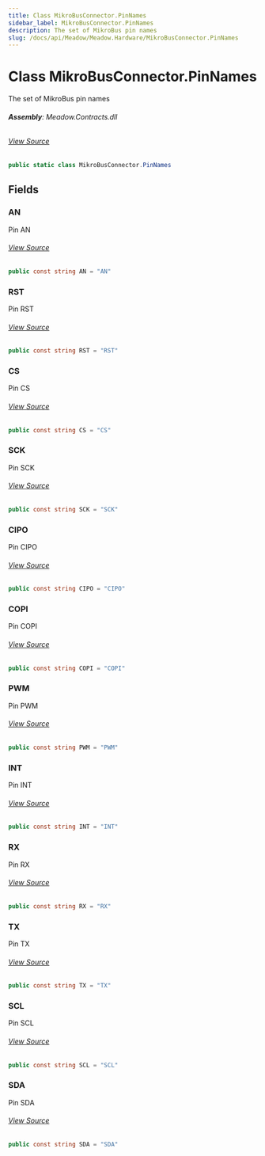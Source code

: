 ```yaml
---
title: Class MikroBusConnector.PinNames
sidebar_label: MikroBusConnector.PinNames
description: The set of MikroBus pin names
slug: /docs/api/Meadow/Meadow.Hardware/MikroBusConnector.PinNames
---
```

# Class MikroBusConnector.PinNames
The set of MikroBus pin names

###### **Assembly**: Meadow.Contracts.dll
###### [View Source](https://github.com/WildernessLabs/Meadow.Contracts.git/blob/develop/Source/Meadow.Contracts/Hardware/Contracts/Connectors/MikroBusConnector.cs#L24)
```csharp title="Declaration"
public static class MikroBusConnector.PinNames
```
## Fields
### AN
Pin AN
###### [View Source](https://github.com/WildernessLabs/Meadow.Contracts.git/blob/develop/Source/Meadow.Contracts/Hardware/Contracts/Connectors/MikroBusConnector.cs#L29)
```csharp title="Declaration"
public const string AN = "AN"
```
### RST
Pin RST
###### [View Source](https://github.com/WildernessLabs/Meadow.Contracts.git/blob/develop/Source/Meadow.Contracts/Hardware/Contracts/Connectors/MikroBusConnector.cs#L33)
```csharp title="Declaration"
public const string RST = "RST"
```
### CS
Pin CS
###### [View Source](https://github.com/WildernessLabs/Meadow.Contracts.git/blob/develop/Source/Meadow.Contracts/Hardware/Contracts/Connectors/MikroBusConnector.cs#L37)
```csharp title="Declaration"
public const string CS = "CS"
```
### SCK
Pin SCK
###### [View Source](https://github.com/WildernessLabs/Meadow.Contracts.git/blob/develop/Source/Meadow.Contracts/Hardware/Contracts/Connectors/MikroBusConnector.cs#L41)
```csharp title="Declaration"
public const string SCK = "SCK"
```
### CIPO
Pin CIPO
###### [View Source](https://github.com/WildernessLabs/Meadow.Contracts.git/blob/develop/Source/Meadow.Contracts/Hardware/Contracts/Connectors/MikroBusConnector.cs#L45)
```csharp title="Declaration"
public const string CIPO = "CIPO"
```
### COPI
Pin COPI
###### [View Source](https://github.com/WildernessLabs/Meadow.Contracts.git/blob/develop/Source/Meadow.Contracts/Hardware/Contracts/Connectors/MikroBusConnector.cs#L49)
```csharp title="Declaration"
public const string COPI = "COPI"
```
### PWM
Pin PWM
###### [View Source](https://github.com/WildernessLabs/Meadow.Contracts.git/blob/develop/Source/Meadow.Contracts/Hardware/Contracts/Connectors/MikroBusConnector.cs#L53)
```csharp title="Declaration"
public const string PWM = "PWM"
```
### INT
Pin INT
###### [View Source](https://github.com/WildernessLabs/Meadow.Contracts.git/blob/develop/Source/Meadow.Contracts/Hardware/Contracts/Connectors/MikroBusConnector.cs#L57)
```csharp title="Declaration"
public const string INT = "INT"
```
### RX
Pin RX
###### [View Source](https://github.com/WildernessLabs/Meadow.Contracts.git/blob/develop/Source/Meadow.Contracts/Hardware/Contracts/Connectors/MikroBusConnector.cs#L61)
```csharp title="Declaration"
public const string RX = "RX"
```
### TX
Pin TX
###### [View Source](https://github.com/WildernessLabs/Meadow.Contracts.git/blob/develop/Source/Meadow.Contracts/Hardware/Contracts/Connectors/MikroBusConnector.cs#L65)
```csharp title="Declaration"
public const string TX = "TX"
```
### SCL
Pin SCL
###### [View Source](https://github.com/WildernessLabs/Meadow.Contracts.git/blob/develop/Source/Meadow.Contracts/Hardware/Contracts/Connectors/MikroBusConnector.cs#L69)
```csharp title="Declaration"
public const string SCL = "SCL"
```
### SDA
Pin SDA
###### [View Source](https://github.com/WildernessLabs/Meadow.Contracts.git/blob/develop/Source/Meadow.Contracts/Hardware/Contracts/Connectors/MikroBusConnector.cs#L73)
```csharp title="Declaration"
public const string SDA = "SDA"
```
